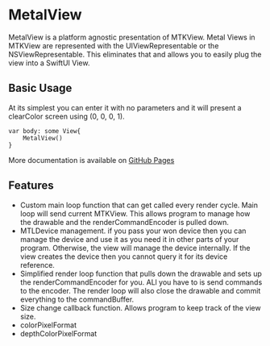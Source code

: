 # MetalView

MetalView is a platform agnostic presentation of MTKView. Metal Views in
MTKView are represented with the UIViewRepresentable or the 
NSViewRepresentable. This eliminates that and allows you to easily plug
the view into a SwiftUI View.

## Basic Usage

At its simplest you can enter it with no parameters and it will present
a clearColor screen using (0, 0, 0, 1).

    var body: some View{
        MetalView()
	}

More documentation is available on [GitHub Pages](https://blueyds.github.io/MetalView/documentation/metalview/)

## Features

- Custom main loop function that can get called every render cycle. Main loop will send current MTKView. This allows program to manage how the drawable and the renderCommandEncoder is pulled down. 
- MTLDevice management. if you pass your won device then you can manage the device and use it as you need it in other parts of your program. Otherwise, the view will manage the device internally. If the view creates the device then you cannot query it for its device reference.
- Simplified render loop function that pulls down the drawable and sets up the  renderCommandEncoder for you. ALl you have to is send commands to the encoder. The render loop will also close the drawable and commit everything to the commandBuffer.
- Size change callback function. Allows program to keep track of the view size.
- colorPixelFormat
- depthColorPixelFormat


